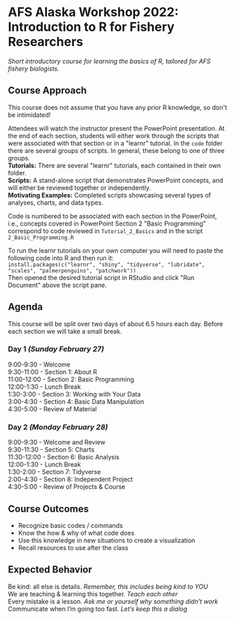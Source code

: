 # AFS Alaska Workshop 2022: Introduction to R for Fishery Researchers
_Short introductory course for learning the basics of R, tailored for AFS fishery biologists._  


## Course Approach
This course does not assume that you have any prior R knowledge, so don't be intimidated!  

Attendees will watch the instructor present the PowerPoint presentation. At the end of each section, students will either work through the scripts that were associated with that section or in a "learnr" tutorial. In the `code` folder there are several groups of scripts. In general, these belong to one of three groups.  
**Tutorials:** There are several "learnr" tutorials, each contained in their own folder.  
**Scripts:** A stand-alone script that demonstrates PowerPoint concepts, and will either be reviewed together or independently.  
**Motivating Examples:** Completed scripts showcasing several types of analyses, charts, and data types.  

Code is numbered to be associated with each section in the PowerPoint, i.e., concepts covered in PowerPoint Section 2 "Basic Programming" correspond to code reviewed in `Tutorial_2_Basics` and in the script `2_Basic_Programming.R`  

To run the learnr tutorials on your own computer you will need to paste the following code into R and then run it:  
`install.packages(c("learnr", "shiny", "tidyverse", "lubridate", "scales", "palmerpenguins", "patchwork"))`  
Then opened the desired tutorial script in RStudio and click "Run Document" above the script pane. 

## Agenda
This course will be split over two days of about 6.5 hours each day.
Before each section we will take a small break.  

### Day 1 _(Sunday February 27)_  
9:00-9:30 - Welcome  
9:30-11:00 - Section 1: About R  
11:00-12:00 - Section 2: Basic Programming  
12:00-1:30 - Lunch Break  
1:30-3:00 - Section 3: Working with Your Data  
3:00-4:30 - Section 4: Basic Data Manipulation  
4:30-5:00 - Review of Material  

### Day 2 _(Monday February 28)_  
9:00-9:30 - Welcome and Review  
9:30-11:30 - Section 5: Charts  
11:30-12:00 - Section 6: Basic Analysis  
12:00-1:30 - Lunch Break  
1:30-2:00 - Section 7: Tidyverse  
2:00-4:30 - Section 8: Independent Project  
4:30-5:00 - Review of Projects & Course  

## Course Outcomes
- Recognize basic codes / commands
- Know the how & why of what code does  
- Use this knowledge in new situations to create a visualization  
- Recall resources to use after the class   

## Expected Behavior
Be kind: all else is details. _Remember, this includes being kind to YOU_  
We are teaching & learning this together. _Teach each other_  
Every mistake is a lesson. _Ask me or yourself why something didn’t work_  
Communicate when I’m going too fast. _Let’s keep this a dialog_  

